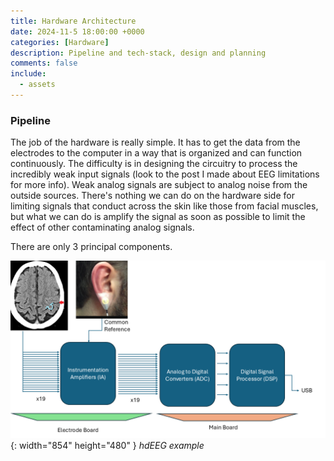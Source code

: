 ```yaml
---
title: Hardware Architecture
date: 2024-11-5 18:00:00 +0000
categories: [Hardware]
description: Pipeline and tech-stack, design and planning
comments: false
include:
  - assets
---
```


### Pipeline

The job of the hardware is really simple. It has to get the data from the electrodes to the computer in a way that is organized and can function continuously. The difficulty is in designing the circuitry to process the incredibly weak input signals (look to the post I made about EEG limitations for more info). Weak analog signals are subject to analog noise from the outside sources. There's nothing we can do on the hardware side for limiting signals that conduct across the skin like those from facial muscles, but what we can do is amplify the signal as soon as possible to limit the effect of other contaminating analog signals. 

There are only 3 principal components. 

![Desktop View](/assets/img/post-images/hardware_pipeline.png){: width="854" height="480" }
_hdEEG example_
